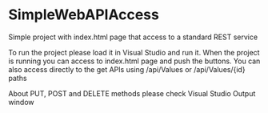 # SimpleWebAPIAccess
Simple project with index.html page that access to a standard REST service

To run the project please load it in Visual Studio and run it. When the project is running you can access to index.html page and push the buttons.
You can also access directly to the get APIs using /api/Values or /api/Values/{id} paths

About PUT, POST and DELETE methods please check Visual Studio Output window
